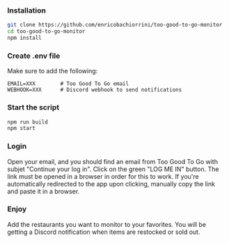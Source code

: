### Installation

```bash
git clone https://github.com/enricobachiorrini/too-good-to-go-monitor
cd too-good-to-go-monitor
npm install
```

### Create .env file

Make sure to add the following:

```
EMAIL=XXX        # Too Good To Go email
WEBHOOK=XXX      # Discord webhook to send notifications
```

### Start the script

```bash
npm run build
npm start
```

### Login

Open your email, and you should find an email from Too Good To Go with subjet "Continue your log in".
Click on the green "LOG ME IN" button. The link must be opened in a browser in order for this to work. If you're automatically redirected to the app upon clicking, manually copy the link and paste it in a browser.

### Enjoy

Add the restaurants you want to monitor to your favorites. You will be getting a Discord notification when items are restocked or sold out.
